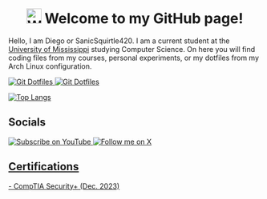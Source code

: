  <h1 align='center'>
    <img src='https://raw.githubusercontent.com/MartinHeinz/MartinHeinz/master/wave.gif' 
        alt='Waving hand animated gif'
        height='30px'
        width='30px' />
 Welcome to my GitHub page! </h1>

<p> Hello, I am Diego or SanicSquirtle420. I am a current student at the <a href="https://cs.olemiss.edu">University of Mississippi</a> studying Computer Science.
On here you will find coding files from my courses, personal experiments, or my dotfiles from my Arch Linux configuration. </p>

<a href="https://github.com/sanicsquirtle420/Dotfiles/">
  <img src = "https://img.shields.io/badge/GitHub-Dotfiles-black" alt="Git Dotfiles"/>
 </a>
  <a href="https://github.com/sanicsquirtle420/olemiss-code/">
  <img src = "https://img.shields.io/badge/GitHub-UM_Code-blue" alt="Git Dotfiles"/>
 </a>

[![Top Langs](https://github-readme-stats.vercel.app/api/top-langs/?username=sanicsquirtle420&layout=compact&theme=dark)](https://github.com/SanicSquirtle420)

<h2> Socials </h2>
<div id="badges">
  <a href="https://youtube.com/sanicsquirtle420">
  <img src = "https://img.shields.io/badge/YouTube_@-SanicSquirtle420-red" alt="Subscribe on YouTube"/>
 </a>
  <a href="https://x.com/sanicsquirtle42">
  <img src = "https://img.shields.io/badge/X_@-SanicSquirtle42-black" alt="Follow me on X"/>
</div>

<h2> Certifications </h2>
- CompTIA Security+ (Dec. 2023)
<!---
sanicsquirtle420/sanicsquirtle420 is a ✨ special ✨ repository because its `README.md` (this file) appears on your GitHub profile.
You can click the Preview link to take a look at your changes.
--->
